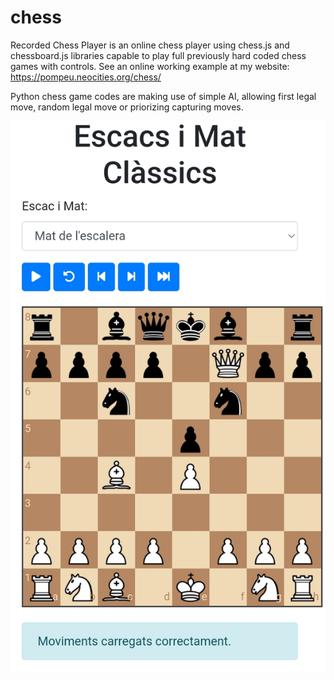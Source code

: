 # chess
Recorded Chess Player is an online chess player using chess.js and chessboard.js libraries capable to play full previously hard coded chess games with controls. See an online working example at my website: https://pompeu.neocities.org/chess/

Python chess game codes are making use of simple AI, allowing first legal move, random legal move or priorizing capturing moves.

![Tauler d'escacs](https://github.com/drfperez/chess/raw/main/chess.jpg)
